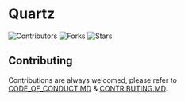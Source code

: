 # Quartz

![Contributors](https://img.shields.io/github/contributors/QuartzGraphics/Quartz?style=for-the-badge)
![Forks](https://img.shields.io/github/forks/QuartzGraphics/Quartz?style=for-the-badge)
![Stars](https://img.shields.io/github/stars/QuartzGraphics/Quartz?style=for-the-badge)

## Contributing

Contributions are always welcomed, please refer to [CODE_OF_CONDUCT.MD](CODE_OF_CONDUCT.MD) & [CONTRIBUTING.MD](CONTRIBUTING.MD).
